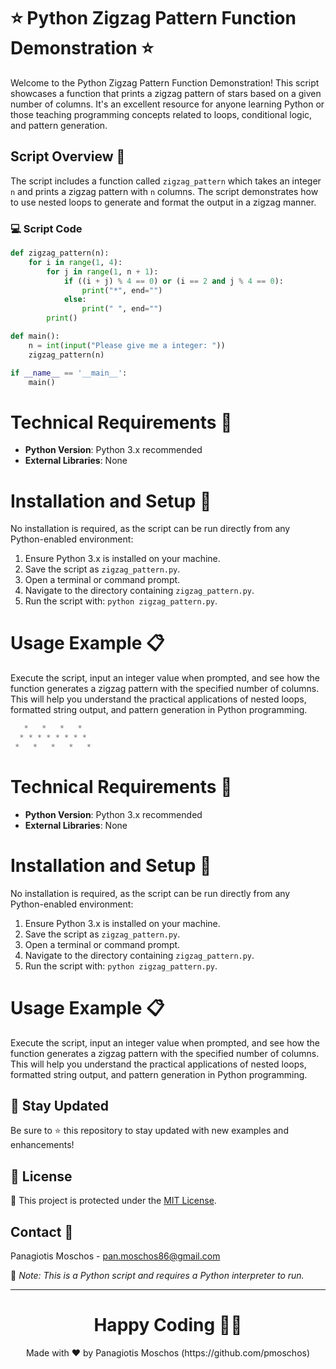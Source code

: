 # ⭐ Python Zigzag Pattern Function Demonstration ⭐

Welcome to the Python Zigzag Pattern Function Demonstration! This script showcases a function that prints a zigzag pattern of stars based on a given number of columns. It's an excellent resource for anyone learning Python or those teaching programming concepts related to loops, conditional logic, and pattern generation.

## Script Overview 📘

The script includes a function called `zigzag_pattern` which takes an integer `n` and prints a zigzag pattern with `n` columns. The script demonstrates how to use nested loops to generate and format the output in a zigzag manner.

### :computer: Script Code

```python
def zigzag_pattern(n):
    for i in range(1, 4):
        for j in range(1, n + 1):
            if ((i + j) % 4 == 0) or (i == 2 and j % 4 == 0):
                print("*", end="")
            else:
                print(" ", end="")
        print()

def main():
    n = int(input("Please give me a integer: "))
    zigzag_pattern(n)

if __name__ == '__main__':
    main()
```

# Technical Requirements 🔧
- **Python Version**: Python 3.x recommended
- **External Libraries**: None

# Installation and Setup 🚀
No installation is required, as the script can be run directly from any Python-enabled environment:

1. Ensure Python 3.x is installed on your machine.
2. Save the script as `zigzag_pattern.py`.
3. Open a terminal or command prompt.
4. Navigate to the directory containing `zigzag_pattern.py`.
5. Run the script with: `python zigzag_pattern.py`.

# Usage Example 📋
Execute the script, input an integer value when prompted, and see how the function generates a zigzag pattern with the specified number of columns. This will help you understand the practical applications of nested loops, formatted string output, and pattern generation in Python programming.

```python
   *   *   *   *  
  * * * * * * * * 
 *   *   *   *   *
```

# Technical Requirements 🔧
- **Python Version**: Python 3.x recommended
- **External Libraries**: None

# Installation and Setup 🚀
No installation is required, as the script can be run directly from any Python-enabled environment:

1. Ensure Python 3.x is installed on your machine.
2. Save the script as `zigzag_pattern.py`.
3. Open a terminal or command prompt.
4. Navigate to the directory containing `zigzag_pattern.py`.
5. Run the script with: `python zigzag_pattern.py`.

# Usage Example 📋
Execute the script, input an integer value when prompted, and see how the function generates a zigzag pattern with the specified number of columns. This will help you understand the practical applications of nested loops, formatted string output, and pattern generation in Python programming.

## 📢 Stay Updated

Be sure to ⭐ this repository to stay updated with new examples and enhancements!

## 📄 License
🔐 This project is protected under the [MIT License](https://mit-license.org/).


## Contact 📧
Panagiotis Moschos - pan.moschos86@gmail.com

🔗 *Note: This is a Python script and requires a Python interpreter to run.*

---
<h1 align=center>Happy Coding 👨‍💻 </h1>

<p align="center">
  Made with ❤️ by Panagiotis Moschos (https://github.com/pmoschos)
</p>